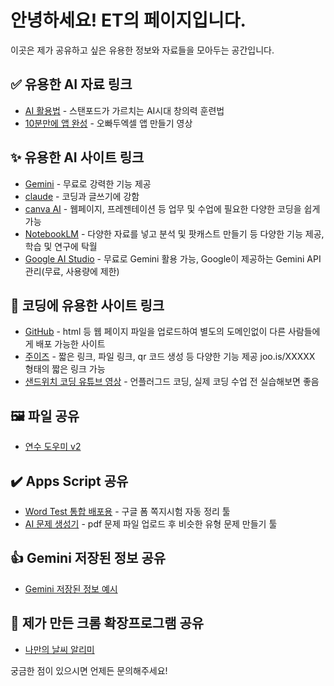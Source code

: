# 안녕하세요! ET의 페이지입니다.

이곳은 제가 공유하고 싶은 유용한 정보와 자료들을 모아두는 공간입니다.

## ✅ 유용한 AI 자료 링크

* <a href="https://www.youtube.com/watch?v=rSS5yM74zeo" target="_blank">AI 활용법</a> - 스탠포드가 가르치는 AI시대 창의력 훈련법
* <a href="https://www.youtube.com/watch?v=vCMYu2T5B4c&list=PL99jFyvC3Hgs5lzfUUGjHmkJBpktlMxVy&index=5" target="_blank">10분만에 앱 완성</a> - 오빠두엑셀 앱 만들기 영상

## ✨ 유용한 AI 사이트 링크
* <a href="https://gemini.google.com/app?hl=ko" target="_blank">Gemini</a> - 무료로 강력한 기능 제공
* <a href="https://claude.ai/new" target="_blank">claude</a> - 코딩과 글쓰기에 강함
* <a href="https://www.canva.com/ai" target="_blank">canva AI</a> - 웹페이지, 프레젠테이션 등 업무 및 수업에 필요한 다양한 코딩을 쉽게 가능
* <a href="https://notebooklm.google/" target="_blank">NotebookLM</a> - 다양한 자료를 넣고 분석 및 팟캐스트 만들기 등 다양한 기능 제공, 학습 및 연구에 탁월
* <a href="https://aistudio.google.com/" target="_blank">Google AI Studio</a> - 무료로 Gemini 활용 가능, Google이 제공하는 Gemini API 관리(무료, 사용량에 제한)

## 📑 코딩에 유용한 사이트 링크
* <a href="https://github.com/" target="_blank">GitHub</a> - html 등 웹 페이지 파일을 업로드하여 별도의 도메인없이 다른 사람들에게 배포 가능한 사이트
* <a href="https://joo.is/" target="_blank">주이즈</a> - 짧은 링크, 파일 링크, qr 코드 생성 등 다양한 기능 제공 joo.is/XXXXX 형태의 짧은 링크 가능
* <a href="https://youtu.be/3VG2OgkRJK0" target="_blank">샌드위치 코딩 유튜브 영상</a> - 언플러그드 코딩, 실제 코딩 수업 전 실습해보면 좋음

## 🖼️ 파일 공유
* <a href="https://drive.google.com/uc?export=download&id=1XgNlCAJIc3_v3NxFut1KoYy6Mhf3_1mO" target="_blank">연수 도우미 v2</a>

## ✔️ Apps Script 공유
* <a href="https://docs.google.com/spreadsheets/d/1lryop7VP9AFLVoTQ4HuS0iDmQpBMVkZyYUTC-MrDsaY/copy?usp=sharing" target="_blank">Word Test 통합 배포용</a> - 구글 폼 쪽지시험 자동 정리 툴
* <a href="https://script.google.com/macros/s/AKfycbxgW_TajSBG5DPeIckFRmt0Vz3qqjg9EeXkupTwwCJQJ3NgCRHpdauBPi0ucKz3TWnNvw/exec" target="_blank">AI 문제 생성기</a> - pdf 문제 파일 업로드 후 비슷한 유형 문제 만들기 툴

## 👍 Gemini 저장된 정보 공유
* <a href="https://docs.google.com/document/d/1TcpwJjVfzuDC3_ok_bExmk6HwXzuDdsr1bQnrsgwC5g/edit?usp=sharing" target="_blank">Gemini 저장된 정보 예시</a>

## 🌈 제가 만든 크롬 확장프로그램 공유
* <a href="https://chromewebstore.google.com/detail/bogpomaldlgcfpkjlfckgglicbgdcaof?utm_source=item-share-cb" target="_blank">나만의 날씨 알리미</a>

궁금한 점이 있으시면 언제든 문의해주세요!

